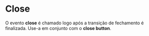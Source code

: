 # Close

O evento **close** é chamado logo após a transição de fechamento é finalizada. Use-a em conjunto com o **close button**.